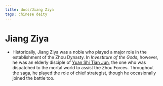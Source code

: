 ```yaml
---
title: docs/Jiang Ziya
tags: chinese deity
---
```


# Jiang Ziya 
- Historically, Jiang Ziya was a noble who played a major role in the establishment of the Zhou Dynasty. In _Investiture of the Gods_, however, he was an elderly disciple of [Yuan Shi Tian Jun](Yuan%20Shi%20Tian%20Jun.md), the one who was dispatched to the mortal world to assist the Zhou Forces. Throughout the saga, he played the role of chief strategist, though he occasionally joined the battle too.